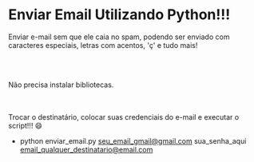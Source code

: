 # Enviar Email Utilizando Python!!! 
Enviar e-mail sem que ele caia no spam, podendo ser enviado com caracteres especiais, letras com acentos, 'ç' e tudo mais!

</br></br>

Não precisa instalar bibliotecas.


</br></br>
Trocar o destinatário, colocar suas credenciais do e-mail e executar o script!!!   :smile: 
- python enviar_email.py seu_email_gmail@gmail.com sua_senha_aqui email_qualquer_destinatario@email.com

